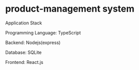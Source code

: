 # product-management system

Application Stack

Programming Language: TypeScript

Backend: Nodejs(express)

Database: SQLite

Frontend: React.js
